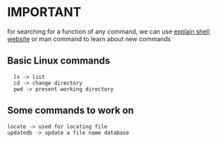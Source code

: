# IMPORTANT
  for searching for a function of any command, we can use [explain shell website](explainshell.com) or man command to learn about new commands

## Basic Linux commands 
      ls -> list
      cd -> change directory
      pwd -> present working directory


## Some commands to work on
    locate -> used for locating file
    updatedb -> update a file name database
